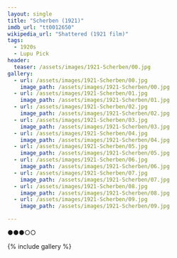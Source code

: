 ```yaml
---
layout: single
title: "Scherben (1921)"
imdb_url: "tt0012650"
wikipedia_url: "Shattered (1921 film)"
tags:
  - 1920s 
  - Lupu Pick
header:
  teaser: /assets/images/1921-Scherben/00.jpg
gallery:
  - url: /assets/images/1921-Scherben/00.jpg
    image_path: /assets/images/1921-Scherben/00.jpg  
  - url: /assets/images/1921-Scherben/01.jpg
    image_path: /assets/images/1921-Scherben/01.jpg
  - url: /assets/images/1921-Scherben/02.jpg
    image_path: /assets/images/1921-Scherben/02.jpg
  - url: /assets/images/1921-Scherben/03.jpg
    image_path: /assets/images/1921-Scherben/03.jpg
  - url: /assets/images/1921-Scherben/04.jpg
    image_path: /assets/images/1921-Scherben/04.jpg
  - url: /assets/images/1921-Scherben/05.jpg
    image_path: /assets/images/1921-Scherben/05.jpg
  - url: /assets/images/1921-Scherben/06.jpg
    image_path: /assets/images/1921-Scherben/06.jpg
  - url: /assets/images/1921-Scherben/07.jpg
    image_path: /assets/images/1921-Scherben/07.jpg
  - url: /assets/images/1921-Scherben/08.jpg
    image_path: /assets/images/1921-Scherben/08.jpg
  - url: /assets/images/1921-Scherben/09.jpg
    image_path: /assets/images/1921-Scherben/09.jpg

---
```

●●●○○

{% include gallery %}
